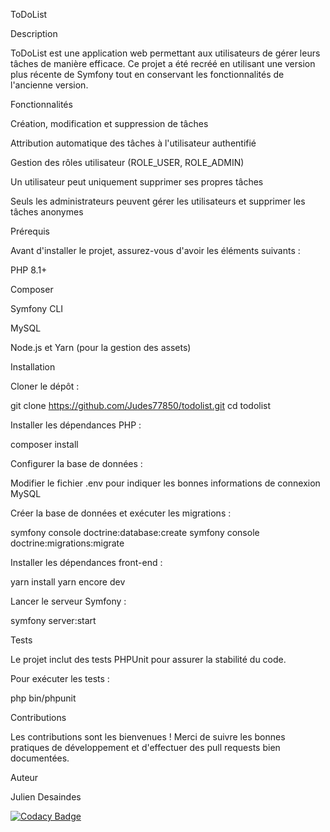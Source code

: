 ToDoList

Description

ToDoList est une application web permettant aux utilisateurs de gérer leurs tâches de manière efficace. Ce projet a été recréé en utilisant une version plus récente de Symfony tout en conservant les fonctionnalités de l'ancienne version.

Fonctionnalités

Création, modification et suppression de tâches

Attribution automatique des tâches à l'utilisateur authentifié

Gestion des rôles utilisateur (ROLE_USER, ROLE_ADMIN)

Un utilisateur peut uniquement supprimer ses propres tâches

Seuls les administrateurs peuvent gérer les utilisateurs et supprimer les tâches anonymes

Prérequis

Avant d'installer le projet, assurez-vous d'avoir les éléments suivants :

PHP 8.1+

Composer

Symfony CLI

MySQL

Node.js et Yarn (pour la gestion des assets)

Installation

Cloner le dépôt :

git clone https://github.com/Judes77850/todolist.git
cd todolist

Installer les dépendances PHP :

composer install

Configurer la base de données :

Modifier le fichier .env pour indiquer les bonnes informations de connexion MySQL

Créer la base de données et exécuter les migrations :

symfony console doctrine:database:create
symfony console doctrine:migrations:migrate

Installer les dépendances front-end :

yarn install
yarn encore dev

Lancer le serveur Symfony :

symfony server:start

Tests

Le projet inclut des tests PHPUnit pour assurer la stabilité du code.

Pour exécuter les tests :

php bin/phpunit

Contributions

Les contributions sont les bienvenues ! Merci de suivre les bonnes pratiques de développement et d'effectuer des pull requests bien documentées.

Auteur

Julien Desaindes

[![Codacy Badge](https://app.codacy.com/project/badge/Grade/31c6fec5b54246088701aabf5ccda369)](https://app.codacy.com/gh/Judes77850/todolist/dashboard?utm_source=gh&utm_medium=referral&utm_content=&utm_campaign=Badge_grade)
